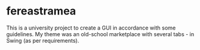 # fereastramea
This is a university project to create a GUI in accordance with some guidelines. My theme was an old-school marketplace with several tabs - in Swing (as per requirements).
